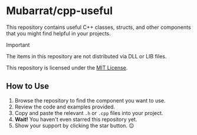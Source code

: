 # Mubarrat/cpp-useful

This repository contains useful C++ classes, structs, and other components that you might find helpful in your projects.

> [!IMPORTANT]
> The items in this repository are not distributed via DLL or LIB files.

This repository is licensed under the [MIT License](LICENSE.md).

## How to Use

1. Browse the repository to find the component you want to use.
2. Review the code and examples provided.
3. Copy and paste the relevant `.h` or `.cpp` files into your project.
4. **Wait!** You haven't even starred this repository yet.
5. Show your support by clicking the star button. 😉
